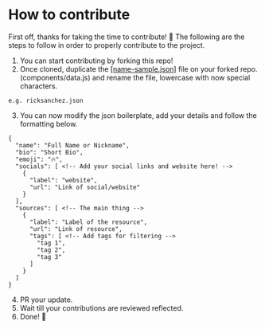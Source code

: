 # How to contribute

First off, thanks for taking the time to contribute! 🎉
The following are the steps to follow in order to properly contribute to the project. 

1. You can start contributing by forking this repo!
2. Once cloned, duplicate the [[name-sample.json]](https://github.com/crtved/prtflio/blob/main/components/data.js) file on your forked repo. (components/data.js) and rename the file, lowercase with now special characters.
```
e.g. ricksanchez.json
```

3. You can now modify the json boilerplate, add your details and follow the formatting below.

```
{
  "name": "Full Name or Nickname",
  "bio": "Short Bio",
  "emoji": "🔥",
  "socials": [ <!-- Add your social links and website here! -->
    {
      "label": "website",
      "url": "Link of social/website"
    }
  ],
  "sources": [ <!-- The main thing -->
    {
      "label": "Label of the resource",
      "url": "Link of resource",
      "tags": [ <!-- Add tags for filtering -->
        "tag 1",
        "tag 2",
        "tag 3"
      ]
    }
  ]
}
  ```
4. PR your update.  
5. Wait till your contributions are reviewed reflected.
3. Done! 🌟
